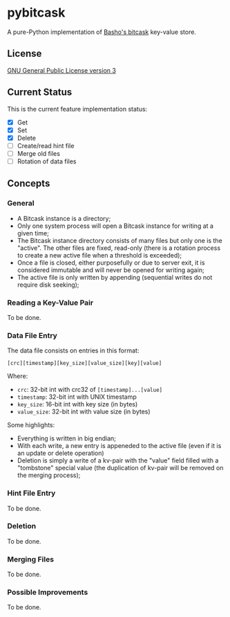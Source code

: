 # pybitcask

A pure-Python implementation of
[Basho's bitcask](https://github.com/basho/basho_docs/blob/master/source/data/bitcask-intro.pdf?raw=true)
key-value store.

## License

[GNU General Public License version
3](http://www.gnu.org/licenses/gpl-3.0.html)

## Current Status

This is the current feature implementation status:

- [x] Get
- [x] Set
- [x] Delete
- [ ] Create/read hint file
- [ ] Merge old files
- [ ] Rotation of data files

## Concepts

### General

- A Bitcask instance is a directory;
- Only one system process will open a Bitcask instance for writing at a given
  time;
- The Bitcask instance directory consists of many files but only one is the
  "active". The other files are fixed, read-only (there is a rotation process
  to create a new active file when a threshold is exceeded);
- Once a file is closed, either purposefully or due to server exit, it is
  considered immutable and will never be opened for writing again;
- The active file is only written by appending (sequential writes do not
  require disk seeking);

### Reading a Key-Value Pair

To be done.

### Data File Entry

The data file consists on entries in this format:

    [crc][timestamp][key_size][value_size][key][value]

Where:

- `crc`: 32-bit int with crc32 of `[timestamp]...[value]`
- `timestamp`: 32-bit int with UNIX timestamp
- `key_size`: 16-bit int with key size (in bytes)
- `value_size`: 32-bit int with value size (in bytes)

Some highlights:

- Everything is written in big endian;
- With each write, a new entry is appeneded to the active file (even if it is
  an update or delete operation)
- Deletion is simply a write of a kv-pair with the "value" field filled with a
  "tombstone" special value (the duplication of kv-pair will be removed on the
  merging process);


### Hint File Entry

To be done.

### Deletion

To be done.

### Merging Files

To be done.

### Possible Improvements

To be done.
